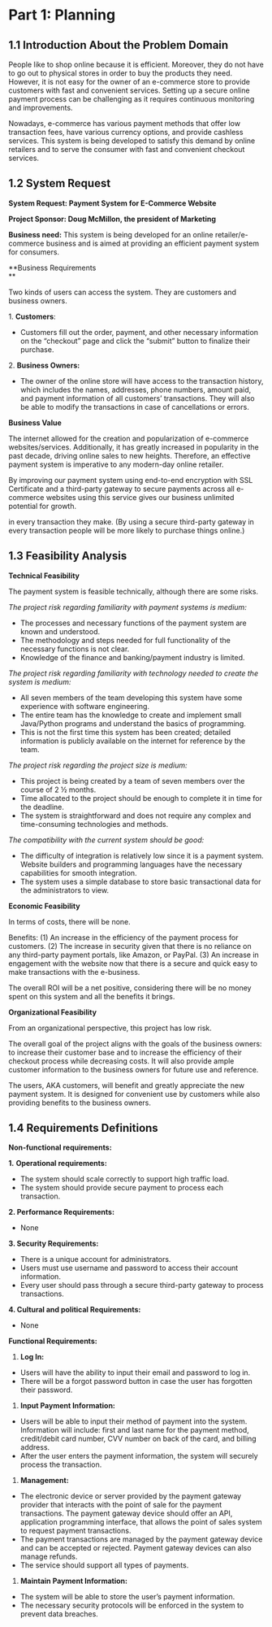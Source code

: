 # **Part 1: Planning**

## **1.1 Introduction About the Problem Domain**

People like to shop online because it is efficient. Moreover, they do not have to go out to physical stores in order to buy the products they need. However, it is not easy for the owner of an e-commerce store to provide customers with fast and convenient services. Setting up a secure online payment process can be challenging as it requires continuous monitoring and improvements.

Nowadays, e-commerce has various payment methods that offer low transaction fees, have various currency options, and provide cashless services. This system is being developed to satisfy this demand by online retailers and to serve the consumer with fast and convenient checkout services.

## **1.2 System Request**

**System Request: Payment System for E-Commerce Website**

**Project Sponsor: Doug McMillon, the president of Marketing**

**Business need:** This system is being developed for an online retailer/e-commerce business and is aimed at providing an efficient payment system for consumers.

**Business Requirements  
**

Two kinds of users can access the system. They are customers and business owners.  

1\. **Customers**:

- Customers fill out the order, payment, and other necessary information on the “checkout” page and click the “submit” button to finalize their purchase.

2\. **Business Owners:**

- The owner of the online store will have access to the transaction history, which includes the names, addresses, phone numbers, amount paid, and payment information of all customers’ transactions. They will also be able to modify the transactions in case of cancellations or errors.

**Business Value**

The internet allowed for the creation and popularization of e-commerce websites/services. Additionally, it has greatly increased in popularity in the past decade, driving online sales to new heights. Therefore, an effective payment system is imperative to any modern-day online retailer.

By improving our payment system using end-to-end encryption with SSL Certificate and a third-party gateway to secure payments across all e-commerce websites using this service gives our business unlimited potential for growth.

in every transaction they make. (By using a secure third-party gateway in every transaction people will be more likely to purchase things online.)

## **1.3 Feasibility Analysis**

**Technical Feasibility**

The payment system is feasible technically, although there are some risks.

_The project risk regarding familiarity with payment systems is medium:_

- The processes and necessary functions of the payment system are known and understood.
- The methodology and steps needed for full functionality of the necessary functions is not clear.
- Knowledge of the finance and banking/payment industry is limited.

_The project risk regarding familiarity with technology needed to create the system is medium:_

- All seven members of the team developing this system have some experience with software engineering.
- The entire team has the knowledge to create and implement small Java/Python programs and understand the basics of programming.
- This is not the first time this system has been created; detailed information is publicly available on the internet for reference by the team.

_The project risk regarding the project size is medium:_

- This project is being created by a team of seven members over the course of 2 ½ months.
- Time allocated to the project should be enough to complete it in time for the deadline.
- The system is straightforward and does not require any complex and time-consuming technologies and methods.

_The compatibility with the current system should be good:_

- The difficulty of integration is relatively low since it is a payment system. Website builders and programming languages have the necessary capabilities for smooth integration.
- The system uses a simple database to store basic transactional data for the administrators to view.

**Economic Feasibility**

In terms of costs, there will be none.

Benefits: (1) An increase in the efficiency of the payment process for customers. (2) The increase in security given that there is no reliance on any third-party payment portals, like Amazon, or PayPal. (3) An increase in engagement with the website now that there is a secure and quick easy to make transactions with the e-business.

The overall ROI will be a net positive, considering there will be no money spent on this system and all the benefits it brings.

**Organizational Feasibility**

From an organizational perspective, this project has low risk.

The overall goal of the project aligns with the goals of the business owners: to increase their customer base and to increase the efficiency of their checkout process while decreasing costs. It will also provide ample customer information to the business owners for future use and reference.

The users, AKA customers, will benefit and greatly appreciate the new payment system. It is designed for convenient use by customers while also providing benefits to the business owners.

## **1.4 Requirements Definitions**

**Non-functional requirements:**

**1.** **Operational requirements:**

- The system should scale correctly to support high traffic load.
- The system should provide secure payment to process each transaction.

**2\. Performance Requirements:**

- None

**3\. Security Requirements:**

- There is a unique account for administrators.
- Users must use username and password to access their account information.
- Every user should pass through a secure third-party gateway to process transactions.

**4\. Cultural and political Requirements:**

- None

**Functional Requirements:**

1. **Log In:**

- Users will have the ability to input their email and password to log in.
- There will be a forgot password button in case the user has forgotten their password.

1. **Input Payment Information:**

- Users will be able to input their method of payment into the system. Information will include: first and last name for the payment method, credit/debit card number, CVV number on back of the card, and billing address.
- After the user enters the payment information, the system will securely process the transaction.

1. **Management:**

- The electronic device or server provided by the payment gateway provider that interacts with the point of sale for the payment transactions. The payment gateway device should offer an API, application programming interface, that allows the point of sales system to request payment transactions.
- The payment transactions are managed by the payment gateway device and can be accepted or rejected. Payment gateway devices can also manage refunds.
- The service should support all types of payments.

1. **Maintain Payment Information:**

- The system will be able to store the user’s payment information.
- The necessary security protocols will be enforced in the system to prevent data breaches.

#
